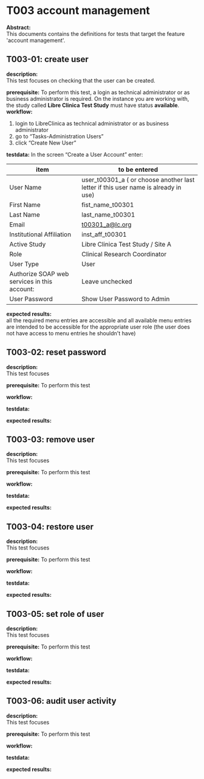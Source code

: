 # T003 account management
**Abstract:**  
This documents contains the definitions for tests that target the feature 'account management'.

## T003-01: create user
**description:**  
This test focuses on checking that the user can be created.

**prerequisite:**
To perform this test, a login as technical administrator or as business administrator is required.
On the instance you are working with, the study called **Libre Clinica Test Study** must have status **available**.
**workflow:**  

1. login to LibreClinica as technical administrator or as business administrator
1. go to “Tasks-Administration Users”
1. click “Create New User”

**testdata:**
In the screen “Create a User Account” enter:

| item | to be entered |
| -- | ----- |
| User Name | user_t00301_a ( or choose another last letter if this user name is already in use) |
| First Name | fist_name_t00301
| Last Name  | last_name_t00301 |
| Email | t00301_a@lc.org |
| Institutional Affiliation | inst_aff_t00301
| Active Study | Libre Clinica Test Study / Site A
| Role | Clinical Research Coordinator |
| User Type | User |
| Authorize SOAP web services in this account: | Leave unchecked |
| User Password | Show User Password to Admin |

**expected results:**  
all the required menu entries are accessible and all available menu entries are intended to be accessible for the appropriate user role (the user does not have access to menu entries he shouldn't have)


## T003-02: reset password
**description:**  
This test focuses 

**prerequisite:**
To perform this test

**workflow:**  

**testdata:**

**expected results:**  

## T003-03: remove user 
**description:**  
This test focuses 

**prerequisite:**
To perform this test

**workflow:**  

**testdata:**

**expected results:**  

## T003-04: restore user
**description:**  
This test focuses 

**prerequisite:**
To perform this test

**workflow:**  

**testdata:**

**expected results:**  

## T003-05: set role of user
**description:**  
This test focuses 

**prerequisite:**
To perform this test

**workflow:**  

**testdata:**

**expected results:**  

## T003-06: audit user activity
**description:**  
This test focuses 

**prerequisite:**
To perform this test

**workflow:**  

**testdata:**

**expected results:**  

